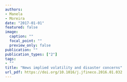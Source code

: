 ```yaml
---
authors:
- Manela
- Moreira
date: "2017-01-01"
featured: false
image:
  caption: ""
  focal_point: ""
  preview_only: false
publication: ""
publication_types: ["2"]
tags:
- ""
title: "News implied volatility and disaster concerns"
url_pdf: https://doi.org/10.1016/j.jfineco.2016.01.032
---
```

